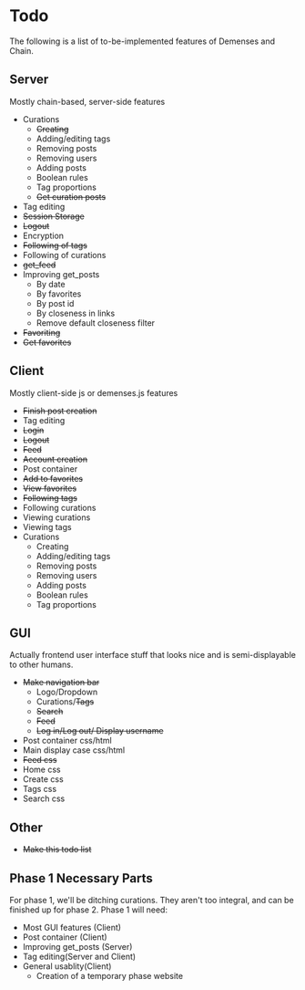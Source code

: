# Todo
The following is a list of to-be-implemented features of Demenses and Chain.

## Server
Mostly chain-based, server-side features

+ Curations
  * ~~Creating~~
  * Adding/editing tags
  * Removing posts
  * Removing users
  * Adding posts
  * Boolean rules
  * Tag proportions
  * ~~Get curation posts~~
+ Tag editing
+ ~~Session Storage~~
+ ~~Logout~~
+ Encryption
+ ~~Following of tags~~
+ Following of curations
+ ~~get\_feed~~
+ Improving get\_posts
  * By date
  * By favorites
  * By post id
  * By closeness in links
  * Remove default closeness filter
+ ~~Favoriting~~
+ ~~Get favorites~~

## Client
Mostly client-side js or demenses.js features

+ ~~Finish post creation~~
+ Tag editing
+ ~~Login~~
+ ~~Logout~~
+ ~~Feed~~
+ ~~Account creation~~
+ Post container
+ ~~Add to favorites~~
+ ~~View favorites~~
+ ~~Following tags~~
+ Following curations
+ Viewing curations
+ Viewing tags
+ Curations
  * Creating
  * Adding/editing tags
  * Removing posts
  * Removing users
  * Adding posts
  * Boolean rules
  * Tag proportions

## GUI
Actually frontend user interface stuff that looks nice and is semi-displayable to other humans.

+ ~~Make navigation bar~~
  * Logo/Dropdown
  * Curations/~~Tags~~
  * ~~Search~~
  * ~~Feed~~
  * ~~Log in/Log out/ Display username~~
+ Post container css/html
+ Main display case css/html
+ ~~Feed css~~
+ Home css
+ Create css
+ Tags css
+ Search css
## Other

+ ~~Make this todo list~~

## Phase 1 Necessary Parts

For phase 1, we'll be ditching curations. They aren't too integral, and can be finished up for phase 2. Phase 1 will need:

+ Most GUI features (Client)
+ Post container (Client)
+ Improving get\_posts (Server)
+ Tag editing(Server and Client)
+ General usablity(Client)
  * Creation of a temporary phase website
